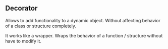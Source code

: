 ## Decorator

Allows to add functionality to a dynamic object. Without affecting behavior of a class or structure completely.

It works like a wrapper. Wraps the behavior of a function / structure without have to modify it.
